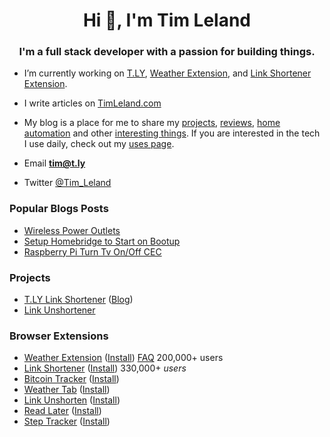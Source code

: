 <h1 align="center">Hi 👋, I'm Tim Leland</h1>
<h3 align="center">I'm a full stack developer with a passion for building things.</h3>

- I’m currently working on [T.LY](https://t.ly/), [Weather Extension](https://weatherextension.com/), and [Link Shortener Extension](https://t.ly/extension).

- I write articles on [TimLeland.com](https://timleland.com/)

- My blog is a place for me to share my [projects](https://timleland.com/category/side-project/), [reviews](https://timleland.com/category/review/), [home automation](https://timleland.com/category/home-automation/) and other [interesting things](https://timleland.com/category/raspberry-pi/). If you are interested in the tech I use daily, check out my [uses page](https://timleland.com/uses).

- Email **tim@t.ly**
- Twitter [@Tim_Leland](https://twitter.com/Tim_Leland)


### Popular Blogs Posts
- [Wireless Power Outlets](https://timleland.com/wireless-power-outlets/)
- [Setup Homebridge to Start on Bootup](https://timleland.com/setup-homebridge-to-start-on-bootup/)
- [Raspberry Pi Turn Tv On/Off CEC](https://timleland.com/raspberry-pi-turn-tv-onoff-cec/)

### Projects

-   [T.LY Link Shortener](https://t.ly/) ([Blog](https://blog.t.ly/))
-   [Link Unshortener](https://linkunshorten.com/)

### Browser Extensions

-   [Weather Extension](https://timleland.com/weather-chrome-extension/) ([Install](https://weatherextension.com/install)) [FAQ](https://timleland.com/weather-extension-faq/) 200,000+ users
-   [Link Shortener](https://timleland.com/link-shortener-extension/) ([Install](https://t.ly/extension)) 330,000+ *users*
-   [Bitcoin Tracker](https://timleland.com/bitcoin-tracker-extension/) ([Install](https://t.ly/bitcoin))
-   [Weather Tab](https://timleland.com/weathertab/) ([Install](https://chrome.google.com/webstore/detail/weather-tab/fncgdgifhdpnlfijpimlgaheiapclldd?authuser=2))
-   [Link Unshorten](https://linkunshorten.com/) ([Install](https://linkunshorten.com/extension))
-   [Read Later](https://timleland.com/read-later-extension/) ([Install](https://chrome.google.com/webstore/detail/read-later/hleifpgbhiladknmecmkpgbgfmlnjhoh))
-   [Step Tracker](https://timleland.com/Step-Tracker-Extension/) ([Install](https://chrome.google.com/webstore/detail/step-tracker/mmehkkgdjeabomkpmpfkemcomagemjfn))

